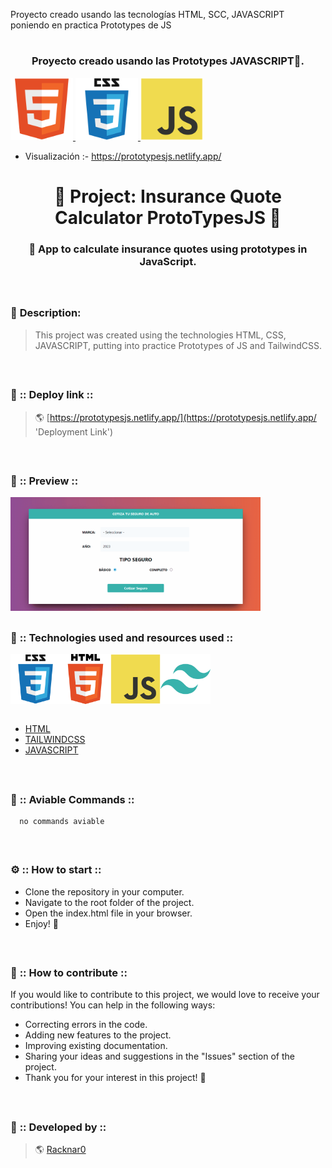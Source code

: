 Proyecto creado usando las tecnologías HTML, SCC, JAVASCRIPT poniendo en practica Prototypes de JS


<h1 align="center"></h1>
<h3 align="center">Proyecto creado usando las Prototypes JAVASCRIPT🌟.</h3>


<a href="https://www.w3.org/html/" target="_blank" rel="noreferrer"> <img
      src="https://github.com/devicons/devicon/blob/master/icons/html5/html5-original.svg" alt="html5" width="100"
      height="100" /> </a>
<a href="https://www.w3schools.com/css/" target="_blank"
    rel="noreferrer"> <img src="https://raw.githubusercontent.com/devicons/devicon/master/icons/css3/css3-original-wordmark.svg" alt="css3"
      width="100" height="100" /> </a>
<a href="https://www.javascript.com/" target="_blank" rel="noreferrer"> <img
      src="https://github.com/devicons/devicon/blob/master/icons/javascript/javascript-original.svg" alt="javascript" width="100"
      height="100" /> </a>

-  Visualización :-
<a href="https://prototypesjs.netlify.app/" target="_blank"
    rel="noreferrer">https://prototypesjs.netlify.app/</a>



<h1 align="center">🌟 Project: Insurance Quote Calculator ProtoTypesJS 
 🎨</h1>

<h3 align="center">📝 App to calculate insurance quotes using prototypes in JavaScript.</h3>

<br>

## <h3>📄 **Description:**</h3>

> This project was created using the technologies HTML, CSS, JAVASCRIPT, putting into practice Prototypes of JS and TailwindCSS.

<br>

## <h3>🚀 **:: Deploy link ::**</h3>

> 🌎 [https://prototypesjs.netlify.app/](https://prototypesjs.netlify.app/ 'Deployment Link')

<br>

## <h3>📄 **:: Preview ::**</h3>

<img src="./preview.gif" alt="Texto alternativo" width="400px">

<br>

## <h3>📄 **:: Technologies used and resources used ::**</h3>

<div style="display: flex; justify-content: start; align-items: center;">
      <img src="https://raw.githubusercontent.com/devicons/devicon/master/icons/css3/css3-original-wordmark.svg" alt="css3" width="80" height="80" /> 
      <img src="https://github.com/Racknar0/logos/blob/master/coleccion-logos/html5.png?raw=true" alt="css3" width="80" height="80" />
      <img src="https://raw.githubusercontent.com/Racknar0/logos/181ca6311c2bd5811614e50fb29a6c713bc4575e/coleccion-logos/javascript/javascript-original.svg" alt="javascript" width="80" height="80" />
      <img src="https://raw.githubusercontent.com/Racknar0/logos/181ca6311c2bd5811614e50fb29a6c713bc4575e/coleccion-logos/tailwindcss/tailwindcss-plain.svg" alt="tailwind" width="80" height="80" />
</div>

<br>

-   [HTML](https://developer.mozilla.org/es/docs/Web/HTML 'HTML')
-   [TAILWINDCSS](https://tailwindcss.com/ 'TAILWINDCSS')
-   [JAVASCRIPT](https://developer.mozilla.org/es/docs/Web/JavaScript 'JAVASCRIPT')

<br>

## <h3>🤖 **:: Aviable Commands ::**</h3>

      no commands aviable

<br>

## <h3>⚙️ **:: How to start ::**</h3>

-   Clone the repository in your computer.
-   Navigate to the root folder of the project.
-   Open the index.html file in your browser.
-   Enjoy! 🎉

<br>

## <h3>🤝 **:: How to contribute ::**</h3>

If you would like to contribute to this project, we would love to receive your contributions! You can help in the following ways:

-   Correcting errors in the code.
-   Adding new features to the project.
-   Improving existing documentation.
-   Sharing your ideas and suggestions in the "Issues" section of the project.
-   Thank you for your interest in this project! 🎉

<br>

## <h3>🤝 **:: Developed by ::**</h3>

> 🌎 [Racknar0](https://github.com/Racknar0 'Deployment Link')

